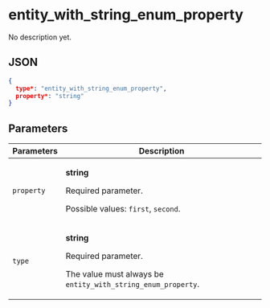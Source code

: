 # entity_with_string_enum_property
No description yet.

## JSON
```json
{
  type*: "entity_with_string_enum_property",
  property*: "string"
}
```

## Parameters
| Parameters | Description |
| --- | --- |
| `property` | <p>**string**</p><p>Required parameter.</p><p>Possible values: `first`, `second`.</p> |
| `type` | <p>**string**</p><p>Required parameter.</p><p>The value must always be `entity_with_string_enum_property`.</p> |
